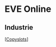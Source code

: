 # EVE Online

## Industrie
[[Copyslots]]


[//begin]: # "Autogenerated link references for markdown compatibility"
[Copyslots]: Copyslots "Copyslots"
[//end]: # "Autogenerated link references"